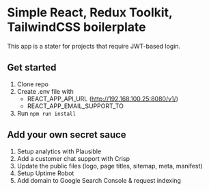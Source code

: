# Simple React, Redux Toolkit, TailwindCSS boilerplate

This app is a stater for projects that require JWT-based login.

## Get started

1. Clone repo
2. Create .env file with
   - REACT_APP_API_URL (http://192.168.100.25:8080/v1/)
   - REACT_APP_EMAIL_SUPPORT_TO
3. Run `npm run install`


## Add your own secret sauce

1. Setup analytics with Plausible
2. Add a customer chat support with Crisp
3. Update the public files (logo, page titles, sitemap, meta, manifest)
4. Setup Uptime Robot
5. Add domain to Google Search Console & request indexing
